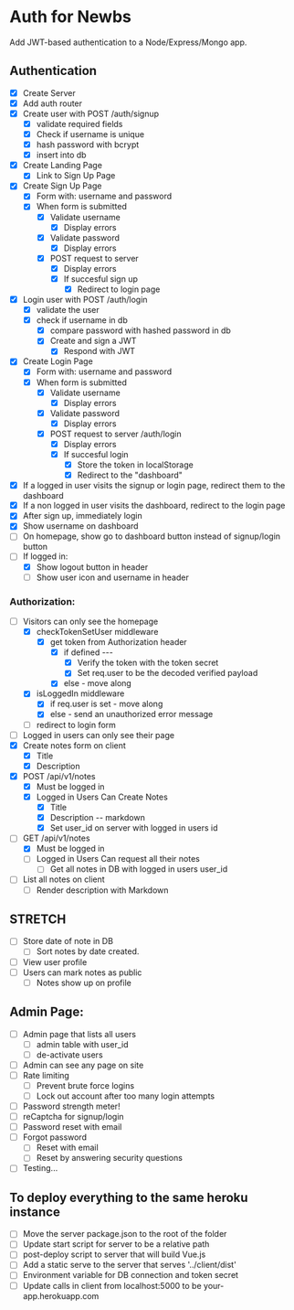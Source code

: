 # Auth for Newbs

Add JWT-based authentication to a Node/Express/Mongo app.

## Authentication

- [x] Create Server
- [x] Add auth router
- [x] Create user with POST /auth/signup
  - [x] validate required fields
  - [x] Check if username is unique
  - [x] hash password with bcrypt
  - [x] insert into db
- [x] Create Landing Page
  - [x] Link to Sign Up Page
- [x] Create Sign Up Page
  - [x] Form with: username and password
  - [x] When form is submitted
    - [x] Validate username
      - [x] Display errors
    - [x] Validate password
      - [x] Display errors
    - [x] POST request to server
      - [x] Display errors
      - [x] If succesful sign up
        - [x] Redirect to login page
- [x] Login user with POST /auth/login
  - [x] validate the user
  - [x] check if username in db
    - [x] compare password with hashed password in db
    - [x] Create and sign a JWT
      - [x] Respond with JWT
- [x] Create Login Page
  - [x] Form with: username and password
  - [x] When form is submitted
    - [x] Validate username
      - [x] Display errors
    - [x] Validate password
      - [x] Display errors
    - [x] POST request to server /auth/login
      - [x] Display errors
      - [x] If succesful login
        - [x] Store the token in localStorage
        - [x] Redirect to the "dashboard"
- [x] If a logged in user visits the signup or login page, redirect them to the dashboard
- [x] If a non logged in user visits the dashboard, redirect to the login page
- [x] After sign up, immediately login
- [x] Show username on dashboard
- [ ] On homepage, show go to dashboard button instead of signup/login button
- [ ] If logged in:
  - [x] Show logout button in header
  - [ ] Show user icon and username in header

### Authorization:

- [ ] Visitors can only see the homepage
  - [x] checkTokenSetUser middleware
    - [x] get token from Authorization header
      - [x] if defined ---
        - [x] Verify the token with the token secret
        - [x] Set req.user to be the decoded verified payload
      - [x] else - move along
  - [x] isLoggedIn middleware
    - [x] if req.user is set - move along
    - [x] else - send an unauthorized error message
  - [ ] redirect to login form
- [ ] Logged in users can only see their page
- [x] Create notes form on client
  - [x] Title
  - [x] Description
- [x] POST /api/v1/notes
  - [x] Must be logged in
  - [x] Logged in Users Can Create Notes
    - [x] Title
    - [x] Description -- markdown
    - [x] Set user_id on server with logged in users id
- [ ] GET /api/v1/notes
  - [x] Must be logged in
  - [ ] Logged in Users Can request all their notes
    - [ ] Get all notes in DB with logged in users user_id
- [ ] List all notes on client
  - [ ] Render description with Markdown

## STRETCH

- [ ] Store date of note in DB
  - [ ] Sort notes by date created.
- [ ] View user profile
- [ ] Users can mark notes as public
  - [ ] Notes show up on profile

## Admin Page:

- [ ] Admin page that lists all users
  - [ ] admin table with user_id
  - [ ] de-activate users
- [ ] Admin can see any page on site
- [ ] Rate limiting
  - [ ] Prevent brute force logins
  - [ ] Lock out account after too many login attempts
- [ ] Password strength meter!
- [ ] reCaptcha for signup/login
- [ ] Password reset with email
- [ ] Forgot password
  - [ ] Reset with email
  - [ ] Reset by answering security questions
- [ ] Testing...

## To deploy everything to the same heroku instance

- [ ] Move the server package.json to the root of the folder
- [ ] Update start script for server to be a relative path
- [ ] post-deploy script to server that will build Vue.js
- [ ] Add a static serve to the server that serves '../client/dist'
- [ ] Environment variable for DB connection and token secret
- [ ] Update calls in client from localhost:5000 to be your-app.herokuapp.com
